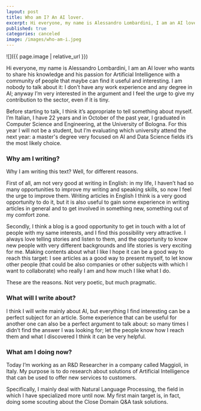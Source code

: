 ```yaml
---
layout: post
title: Who am I? An AI lover.
excerpt: Hi everyone, my name is Alessandro Lombardini, I am an AI lover who wants to share his knowledge and his passion for Artificial Intelligence.
published: true
categories: canceled
image: /images/who-am-i.jpeg
---
```


![]({{ page.image | relative_url }})

Hi everyone, my name is Alessandro Lombardini, I am an AI lover who wants to share his knowledge and his passion for Artificial Intelligence with a community of people that maybe can find it useful and interesting. I am nobody to talk about it: I don’t have any work experience and any degree in AI; anyway I’m very interested in the argument and I feel the urge to give my contribution to the sector, even if it is tiny.

Before starting to talk, I think it’s appropriate to tell something about myself. I’m Italian, I have 22 years and in October of the past year, I graduated in Computer Science and Engineering, at the University of Bologna. For this year I will not be a student, but I’m evaluating which university attend the next year: a master's degree very focused on AI and Data Science fields it’s the most likely choice.

### Why am I writing?

Why I am writing this text? Well, for different reasons.

First of all, am not very good at writing in English: in my life, I haven’t had so many opportunities to improve my writing and speaking skills, so now I feel the urge to improve them. Writing articles in English I think is a very good opportunity to do it, but it is also useful to gain some experience in writing articles in general and to get involved in something new, something out of my comfort zone.

Secondly, I think a blog is a good opportunity to get in touch with a lot of people with my same interests, and I find this possibility very attractive. I always love telling stories and listen to them, and the opportunity to know new people with very different backgrounds and life stories is very exciting for me. Making contents about what I like I hope it can be a good way to reach this target: I see articles as a good way to present myself, to let know other people (that could be also companies or other subjects with which I want to collaborate) who really I am and how much I like what I do.

These are the reasons. Not very poetic, but much pragmatic.

### What will I write about?

I think I will write mainly about AI, but everything I find interesting can be a perfect subject for an article. Some experience that can be useful for another one can also be a perfect argument to talk about: so many times I didn’t find the answer I was looking for; let the people know how I reach them and what I discovered I think it can be very helpful.

### What am I doing now?

Today I’m working as an R&D Researcher in a company called Maggioli, in Italy. My purpose is to do research about solutions of Artificial Intelligence that can be used to offer new services to customers.

Specifically, I mainly deal with Natural Language Processing, the field in which I have specialized more until now. My first main target is, in fact, doing some scouting about the Close Domain Q&A task solutions.
